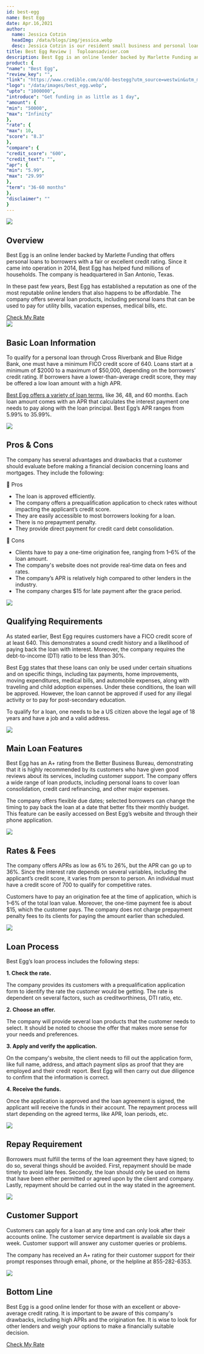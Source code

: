 ```yaml
---
id: best-egg
name: Best Egg
date: Apr.16,2021
author:
  name: Jessica Cotzin
  headImg: /data/blogs/img/jessica.webp
  desc: Jessica Cotzin is our resident small business and personal loans whiz. She is a skilled writer with a bachelor’s in journalism from Florida Atlantic University, providing information to her readers on the loans industry and personal finance.
title: Best Egg Review |  Toploansadviser.com
description: Best Egg is an online lender backed by Marlette Funding and offers personal loans to borrowers with a fair or excellent credit rating. And the company offers several loan products.
product: {
"name": "Best Egg",
"review_key": "",
"link": "https://www.credible.com/a/dd-bestegg?utm_source=westwin&utm_medium=referral&utm_campaign=pl_be_tt&utm_content=&gclid=undefined",
"logo": "/data/images/best_egg.webp",
"upto": "1000000",
"introduce": "Get funding in as little as 1 day",
"amount": {
"min": "50000",
"max": "Infinity"
},
"rate": {
"max": 10,
"score": "8.3"
},
"compare": {
"credit_score": "600",
"credit_text": "",
"apr": {
"min": "5.99",
"max": "29.99"
},
"term": "36-60 months"
},
"disclaimer": ""
}
---
```


<div class="title-box"><img src="/data/images/r-1.webp"/><h2 class="title">Overview</h2></div>

Best Egg is an online lender backed by Marlette Funding that offers personal loans to borrowers with a fair or excellent credit rating. Since it came into operation in 2014, Best Egg has helped fund millions of households. The company is headquartered in San Antonio, Texas.

In these past few years, Best Egg has established a reputation as one of the most reputable online lenders that also happens to be affordable. The company offers several loan products, including personal loans that can be used to pay for utility bills, vacation expenses, medical bills, etc.


<div class="btn-box"><a href="/redirect?url=https://www.credible.com/a/dd-bestegg?utm_source=westwin&utm_medium=referral&utm_campaign=pl_be_tt&utm_content=&gclid=undefined" rel="noopener noreferrer nofollow" target="_blank" class="btn">Check My Rate</a></div>

<div class="title-box"><img src="/data/images/r-2.webp"/><h2 class="title">Basic Loan Information</h2></div>

To qualify for a personal loan through Cross Riverbank and Blue Ridge Bank, one must have a minimum FICO credit score of 640. Loans start at a minimum of $2000 to a maximum of $50,000, depending on the borrowers’ credit rating. If borrowers have a lower-than-average credit score, they may be offered a low loan amount with a high APR.

<a href="/best-emergency-loan" target="_blank" rel="noopener noreferrer">Best Egg offers a variety of loan terms</a>, like 36, 48, and 60 months. Each loan amount comes with an APR that calculates the interest payment one needs to pay along with the loan principal. Best Egg’s APR ranges from 5.99% to 35.99%.


<div class="title-box"><img src="/data/images/r-7.webp" /><h2 class="title">Pros & Cons</h2></div>

The company has several advantages and drawbacks that a customer should evaluate before making a financial decision concerning loans and mortgages. They include the following:


<div class="pros-cons-box">
            <div class="pros">
              <div class="title-box">
                <span class="iconfont">&#xe644;</span>
                <span class="text">Pros</span>
              </div>
              <ul class="list">
                <li>The loan is approved efficiently.</li>
<li>The company offers a prequalification application to check rates without impacting the applicant’s credit score.</li>
<li>They are easily accessible to most borrowers looking for a loan.</li>
<li>There is no prepayment penalty.</li>
<li>They provide direct payment for credit card debt consolidation.</li>
              </ul>
            </div>
            <div class="cons">
              <div class="title-box">
                <span class="iconfont">&#xe60c;</span>
                <span class="text">Cons</span>
              </div>
              <ul class="list">
                                <li>Clients have to pay a one-time origination fee, ranging from 1–6% of the loan amount.</li>
<li>The company's website does not provide real-time data on fees and rates.</li>
<li>The company’s APR is relatively high compared to other lenders in the industry.</li>
<li>The company charges $15 for late payment after the grace period.</li>
              </ul>
            </div>
          </div>

<div class="title-box"><img src="/data/images/r-8.webp"/><h2 class="title">Qualifying Requirements</h2></div>

As stated earlier, Best Egg requires customers have a FICO credit score of at least 640. This demonstrates a sound credit history and a likelihood of paying back the loan with interest. Moreover, the company requires the debt-to-income (DTI) ratio to be less than 30%.

Best Egg states that these loans can only be used under certain situations and on specific things, including tax payments, home improvements, moving expenditures, medical bills, and automobile expenses, along with traveling and child adoption expenses. Under these conditions, the loan will be approved. However, the loan cannot be approved if used for any illegal activity or to pay for post-secondary education.

To qualify for a loan, one needs to be a US citizen above the legal age of 18 years and have a job and a valid address.

<div class="title-box"><img src="/data/images/r-10.webp"/><h2 class="title">Main Loan Features</h2></div>

Best Egg has an A+ rating from the Better Business Bureau, demonstrating that it is highly recommended by its customers who have given good reviews about its services, including customer support. The company offers a wide range of loan products, including personal loans to cover loan consolidation, credit card refinancing, and other major expenses.

The company offers flexible due dates; selected borrowers can change the timing to pay back the loan at a date that better fits their monthly budget. This feature can be easily accessed on Best Egg’s website and through their phone application.


<div class="title-box"><img src="/data/images/r-11.webp"/><h2 class="title">Rates & Fees</h2></div>

The company offers APRs as low as 6% to 26%, but the APR can go up to 36%. Since the interest rate depends on several variables, including the applicant’s credit score, it varies from person to person. An individual must have a credit score of 700 to qualify for competitive rates.

Customers have to pay an origination fee at the time of application, which is 1–6% of the total loan value. Moreover, the one-time payment fee is about $15, which the customer pays. The company does not charge prepayment penalty fees to its clients for paying the amount earlier than scheduled.



<div class="title-box"><img src="/data/images/r-12.webp"/><h2 class="title">Loan Process</h2></div>

Best Egg’s loan process includes the following steps:

**1. Check the rate.**

The company provides its customers with a prequalification application form to identify the rate the customer would be getting. The rate is dependent on several factors, such as creditworthiness, DTI ratio, etc.

**2. Choose an offer.**

The company will provide several loan products that the customer needs to select. It should be noted to choose the offer that makes more sense for your needs and preferences.


**3. Apply and verify the application.**

On the company's website, the client needs to fill out the application form, like full name, address, and attach payment slips as proof that they are employed and their credit report. Best Egg will then carry out due diligence to confirm that the information is correct.

**4. Receive the funds.**

Once the application is approved and the loan agreement is signed, the applicant will receive the funds in their account. The repayment process will start depending on the agreed terms, like APR, loan periods, etc.


<div class="title-box"><img src="/data/images/r-13.webp" /><h2 class="title">Repay Requirement</h2></div>


Borrowers must fulfill the terms of the loan agreement they have signed; to do so, several things should be avoided. First, repayment should be made timely to avoid late fees. Secondly, the loan should only be used on items that have been either permitted or agreed upon by the client and company. Lastly, repayment should be carried out in the way stated in the agreement.

<div class="title-box"><img src="/data/images/r-13.webp" /><h2 class="title">Customer Support</h2></div>

Customers can apply for a loan at any time and can only look after their accounts online. The customer service department is available six days a week. Customer support will answer any customer queries or problems.

The company has received an A+ rating for their customer support for their prompt responses through email, phone, or the helpline at 855-282-6353.


<div class="title-box"><img src="/data/images/r-14.svg"/><h2 class="title">Bottom Line</h2></div>

Best Egg is a good online lender for those with an excellent or above-average credit rating. It is important to be aware of this company's drawbacks, including high APRs and the origination fee. It is wise to look for other lenders and weigh your options to make a financially suitable decision.


<div class="btn-box"><a href="/redirect?url=https://www.credible.com/a/dd-bestegg?utm_source=westwin&utm_medium=referral&utm_campaign=pl_be_tt&utm_content=&gclid=undefined" rel="noopener noreferrer nofollow" target="_blank" class="btn">Check My Rate</a></div>
